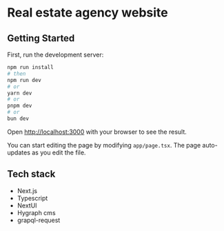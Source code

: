 # Real estate agency website

## Getting Started

First, run the development server:

```bash
npm run install
# then 
npm run dev
# or
yarn dev
# or
pnpm dev
# or
bun dev
```

Open [http://localhost:3000](http://localhost:3000) with your browser to see the result.

You can start editing the page by modifying `app/page.tsx`. The page auto-updates as you edit the file.

## Tech stack
- Next.js
- Typescript
- NextUI
- Hygraph cms
- grapql-request
